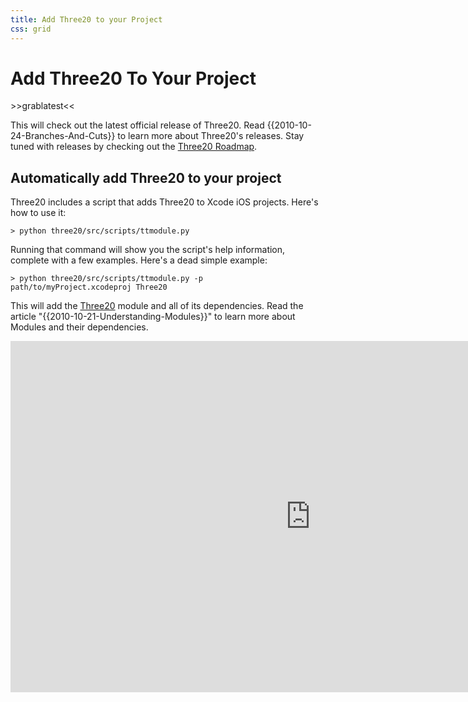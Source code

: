 ```yaml
---
title: Add Three20 to your Project
css: grid
---
```


Add Three20 To Your Project
===========================

<div>
>>grablatest<<
</div>

This will check out the latest official release of Three20. Read {{2010-10-24-Branches-And-Cuts}}
to learn more about Three20's releases. Stay tuned with releases by checking out the
[Three20 Roadmap](/roadmap).

Automatically add Three20 to your project
-----------------------------------------

Three20 includes a script that adds Three20 to Xcode iOS projects. Here's how to use it:

    > python three20/src/scripts/ttmodule.py

Running that command will show you the script's help information, complete with a few examples.
Here's a dead simple example:

    > python three20/src/scripts/ttmodule.py -p path/to/myProject.xcodeproj Three20

This will add the [Three20](/module/three20) module and all of its dependencies.
Read the article "{{2010-10-21-Understanding-Modules}}" to learn more about Modules and their
dependencies.

<iframe title="YouTube video player" width="960" height="562" src="http://www.youtube.com/embed/-0-E-Z0fihg?hd=1" frameborder="0" allowfullscreen></iframe>